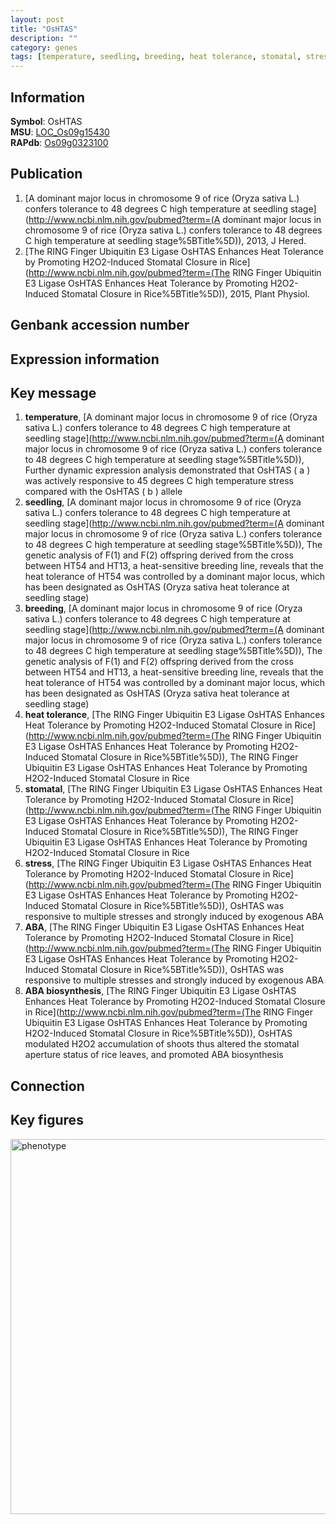 ```yaml
---
layout: post
title: "OsHTAS"
description: ""
category: genes
tags: [temperature, seedling, breeding, heat tolerance, stomatal, stress, ABA, ABA biosynthesis, Gene]
---
```


## Information
__Symbol__: OsHTAS  
__MSU__: [LOC_Os09g15430](http://rice.plantbiology.msu.edu/cgi-bin/ORF_infopage.cgi?orf=LOC_Os09g15430)  
__RAPdb__: [Os09g0323100](http://rapdb.dna.affrc.go.jp/viewer/gbrowse_details/irgsp1?name=Os09g0323100)  

## Publication
1. [A dominant major locus in chromosome 9 of rice (Oryza sativa L.) confers tolerance to 48 degrees C high temperature at seedling stage](http://www.ncbi.nlm.nih.gov/pubmed?term=(A dominant major locus in chromosome 9 of rice (Oryza sativa L.) confers tolerance to 48 degrees C high temperature at seedling stage%5BTitle%5D)), 2013, J Hered.
2. [The RING Finger Ubiquitin E3 Ligase OsHTAS Enhances Heat Tolerance by Promoting H2O2-Induced Stomatal Closure in Rice](http://www.ncbi.nlm.nih.gov/pubmed?term=(The RING Finger Ubiquitin E3 Ligase OsHTAS Enhances Heat Tolerance by Promoting H2O2-Induced Stomatal Closure in Rice%5BTitle%5D)), 2015, Plant Physiol.

## Genbank accession number

## Expression information

## Key message
1. __temperature__, [A dominant major locus in chromosome 9 of rice (Oryza sativa L.) confers tolerance to 48 degrees C high temperature at seedling stage](http://www.ncbi.nlm.nih.gov/pubmed?term=(A dominant major locus in chromosome 9 of rice (Oryza sativa L.) confers tolerance to 48 degrees C high temperature at seedling stage%5BTitle%5D)),  Further dynamic expression analysis demonstrated that OsHTAS ( a ) was actively responsive to 45 degrees C high temperature stress compared with the OsHTAS ( b ) allele
2. __seedling__, [A dominant major locus in chromosome 9 of rice (Oryza sativa L.) confers tolerance to 48 degrees C high temperature at seedling stage](http://www.ncbi.nlm.nih.gov/pubmed?term=(A dominant major locus in chromosome 9 of rice (Oryza sativa L.) confers tolerance to 48 degrees C high temperature at seedling stage%5BTitle%5D)),  The genetic analysis of F(1) and F(2) offspring derived from the cross between HT54 and HT13, a heat-sensitive breeding line, reveals that the heat tolerance of HT54 was controlled by a dominant major locus, which has been designated as OsHTAS (Oryza sativa heat tolerance at seedling stage)
3. __breeding__, [A dominant major locus in chromosome 9 of rice (Oryza sativa L.) confers tolerance to 48 degrees C high temperature at seedling stage](http://www.ncbi.nlm.nih.gov/pubmed?term=(A dominant major locus in chromosome 9 of rice (Oryza sativa L.) confers tolerance to 48 degrees C high temperature at seedling stage%5BTitle%5D)),  The genetic analysis of F(1) and F(2) offspring derived from the cross between HT54 and HT13, a heat-sensitive breeding line, reveals that the heat tolerance of HT54 was controlled by a dominant major locus, which has been designated as OsHTAS (Oryza sativa heat tolerance at seedling stage)
4. __heat tolerance__, [The RING Finger Ubiquitin E3 Ligase OsHTAS Enhances Heat Tolerance by Promoting H2O2-Induced Stomatal Closure in Rice](http://www.ncbi.nlm.nih.gov/pubmed?term=(The RING Finger Ubiquitin E3 Ligase OsHTAS Enhances Heat Tolerance by Promoting H2O2-Induced Stomatal Closure in Rice%5BTitle%5D)), The RING Finger Ubiquitin E3 Ligase OsHTAS Enhances Heat Tolerance by Promoting H2O2-Induced Stomatal Closure in Rice
5. __stomatal__, [The RING Finger Ubiquitin E3 Ligase OsHTAS Enhances Heat Tolerance by Promoting H2O2-Induced Stomatal Closure in Rice](http://www.ncbi.nlm.nih.gov/pubmed?term=(The RING Finger Ubiquitin E3 Ligase OsHTAS Enhances Heat Tolerance by Promoting H2O2-Induced Stomatal Closure in Rice%5BTitle%5D)), The RING Finger Ubiquitin E3 Ligase OsHTAS Enhances Heat Tolerance by Promoting H2O2-Induced Stomatal Closure in Rice
6. __stress__, [The RING Finger Ubiquitin E3 Ligase OsHTAS Enhances Heat Tolerance by Promoting H2O2-Induced Stomatal Closure in Rice](http://www.ncbi.nlm.nih.gov/pubmed?term=(The RING Finger Ubiquitin E3 Ligase OsHTAS Enhances Heat Tolerance by Promoting H2O2-Induced Stomatal Closure in Rice%5BTitle%5D)), OsHTAS was responsive to multiple stresses and strongly induced by exogenous ABA
7. __ABA__, [The RING Finger Ubiquitin E3 Ligase OsHTAS Enhances Heat Tolerance by Promoting H2O2-Induced Stomatal Closure in Rice](http://www.ncbi.nlm.nih.gov/pubmed?term=(The RING Finger Ubiquitin E3 Ligase OsHTAS Enhances Heat Tolerance by Promoting H2O2-Induced Stomatal Closure in Rice%5BTitle%5D)), OsHTAS was responsive to multiple stresses and strongly induced by exogenous ABA
8. __ABA biosynthesis__, [The RING Finger Ubiquitin E3 Ligase OsHTAS Enhances Heat Tolerance by Promoting H2O2-Induced Stomatal Closure in Rice](http://www.ncbi.nlm.nih.gov/pubmed?term=(The RING Finger Ubiquitin E3 Ligase OsHTAS Enhances Heat Tolerance by Promoting H2O2-Induced Stomatal Closure in Rice%5BTitle%5D)), OsHTAS modulated H2O2 accumulation of shoots thus altered the stomatal aperture status of rice leaves, and promoted ABA biosynthesis

## Connection

## Key figures
<img src="http://ricencode.github.io/images/OsHTAS.pheno.png" alt="phenotype"  style="width: 600px;"/>



